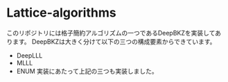 # Lattice-algorithms


このリポジトリには格子簡約アルゴリズムの一つであるDeepBKZを実装してあります。
DeepBKZは大きく分けて以下の三つの構成要素からできています。
- DeepLLL
- MLLL
- ENUM
実装にあたって上記の三つも実装しました。
